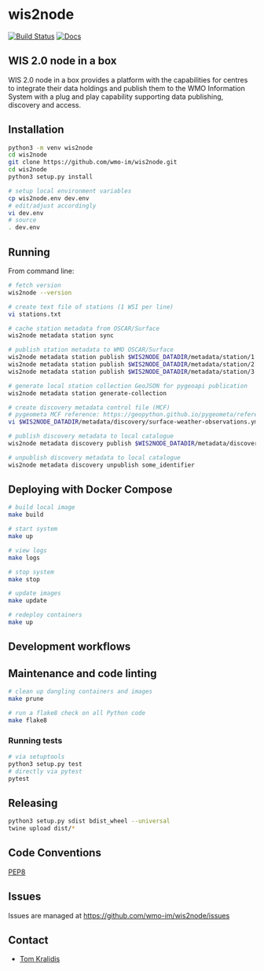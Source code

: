 # wis2node

[![Build Status](https://github.com/wmo-im/wis2node/workflows/flake8%20%E2%9A%99%EF%B8%8F/badge.svg)](https://github.com/wmo-im/wis2node/actions)
[![Docs](https://github.com/wmo-im/wis2node/workflows/docs/badge.svg)](https://wmo-im.github.com/wis2node)

## WIS 2.0 node in a box

WIS 2.0 node in a box provides a platform with the capabilities for centres to
integrate their data holdings and publish them to the WMO Information System
with a plug and play capability supporting data publishing, discovery
and access.

## Installation

```bash
python3 -m venv wis2node
cd wis2node
git clone https://github.com/wmo-im/wis2node.git
cd wis2node
python3 setup.py install

# setup local environment variables
cp wis2node.env dev.env
# edit/adjust accordingly
vi dev.env
# source
. dev.env
```

## Running

From command line:
```bash
# fetch version
wis2node --version

# create text file of stations (1 WSI per line)
vi stations.txt

# cache station metadata from OSCAR/Surface
wis2node metadata station sync

# publish station metadata to WMO OSCAR/Surface
wis2node metadata station publish $WIS2NODE_DATADIR/metadata/station/1.yml
wis2node metadata station publish $WIS2NODE_DATADIR/metadata/station/2.yml
wis2node metadata station publish $WIS2NODE_DATADIR/metadata/station/3.yml

# generate local station collection GeoJSON for pygeoapi publication
wis2node metadata station generate-collection

# create discovery metadata control file (MCF)
# pygeometa MCF reference: https://geopython.github.io/pygeometa/reference/mcf
vi $WIS2NODE_DATADIR/metadata/discovery/surface-weather-observations.yml

# publish discovery metadata to local catalogue
wis2node metadata discovery publish $WIS2NODE_DATADIR/metadata/discovery/surface-weather-observations.yml

# unpublish discovery metadata to local catalogue
wis2node metadata discovery unpublish some_identifier
```

## Deploying with Docker Compose

```bash
# build local image
make build

# start system
make up

# view logs
make logs

# stop system
make stop

# update images
make update

# redeploy containers
make up
```

## Development workflows

## Maintenance and code linting

```bash
# clean up dangling containers and images
make prune

# run a flake8 check on all Python code
make flake8
```

### Running tests

```bash
# via setuptools
python3 setup.py test
# directly via pytest
pytest
```

## Releasing

```bash
python3 setup.py sdist bdist_wheel --universal
twine upload dist/*
```

## Code Conventions

[PEP8](https://www.python.org/dev/peps/pep-0008)

## Issues

Issues are managed at https://github.com/wmo-im/wis2node/issues

## Contact

* [Tom Kralidis](https://github.com/tomkralidis)
